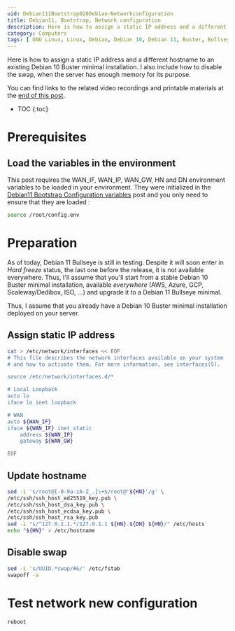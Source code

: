 ```yaml
---
uid: Debian111Bootstrap020Debian-Networkconfiguration
title: Debian11, Bootstrap, Network configuration
description: Here is how to assign a static IP address and a different hostname to an existing Debian 10 Buster minimal installation. I also include how to disable the swap, when the server has enough memory for its purpose.
category: Computers
tags: [ GNU Linux, Linux, Debian, Debian 10, Debian 11, Buster, Bullseye, Server, Installation, Network configuration, Configuration, Swap ]
---
```


Here is how to assign a static IP address and a different hostname to an existing Debian 10 Buster minimal installation. I also include how to disable the swap, when the server has enough memory for its purpose.

You can find links to the related video recordings and printable materials at the [end of this post](#materials-and-links).

* TOC
{:toc}

# Prerequisites

## Load the variables in the environment

This post requires the WAN_IF, WAN_IP, WAN_GW, HN and DN environment variables to be loaded in your environment. They were initialized in the [Debian11 Bootstrap Configuration variables](/Debian111Bootstrap010Configurationvariables-en/) post and you only need to ensure that they are loaded :
```bash
source /root/config.env
```

# Preparation

As of today, Debian 11 Bullseye is still in testing. Despite it will soon enter in *Hard freeze* status, the last one before the release, it is not available everywhere. Thus, I'll assume that you'll start from a stable Debian 10 Buster minimal installation, available *everywhere* (AWS, Azure, GCP, Scaleway/Dedibox, ISO, ...) and upgrade it to a Debian 11 Bullseye minimal. 

Thus, I assume that you already have a Debian 10 Buster minimal installation deployed on your server.

## Assign static IP address

```bash
cat > /etc/network/interfaces << EOF
# This file describes the network interfaces available on your system
# and how to activate them. For more information, see interfaces(5).

source /etc/network/interfaces.d/*

# Local Loopback
auto lo
iface lo inet loopback

# WAN
auto ${WAN_IF}
iface ${WAN_IF} inet static
    address ${WAN_IP}
    gateway ${WAN_GW}

EOF
```

## Update hostname

``` bash
sed -i 's/root@[-0-9a-zA-Z_.]\+$/root@'${HN}'/g' \
/etc/ssh/ssh_host_ed25519_key.pub \
/etc/ssh/ssh_host_dsa_key.pub \
/etc/ssh/ssh_host_ecdsa_key.pub \
/etc/ssh/ssh_host_rsa_key.pub
sed -i "s/^127.0.1.1.*/127.0.1.1 ${HN}.${DN} ${HN}/" /etc/hosts 
echo "${HN}" > /etc/hostname
```

## Disable swap

``` bash
sed -i 's/UUID.*swap/#&/' /etc/fstab 
swapoff -a
```

# Test network new configuration

``` bash
reboot
```

